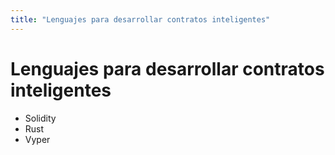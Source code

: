 ```yaml
---
title: "Lenguajes para desarrollar contratos inteligentes"
---
```


# Lenguajes para desarrollar contratos inteligentes
- Solidity
- Rust
- Vyper
